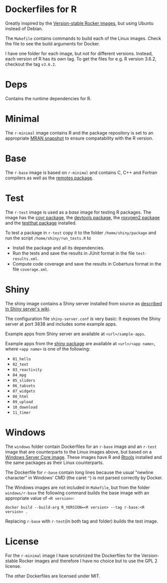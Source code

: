Dockerfiles for R
=================

Greatly inspired by the [Version-stable Rocker images](https://github.com/rocker-org/rocker-versioned), but using Ubuntu instead of Debian.

The `Makefile` contains commands to build each of the Linux images.
Check the file to see the build arguments for Docker.

I have one folder for each image, but not for different versions.
Instead, each version of R has its own tag.
To get the files for e.g. R version 3.6.2, checkout the tag `v3.6.2`.


# Deps

Contains the runtime dependencies for R.


# Minimal

The `r-minimal` image contains R and the package repository is set to an appropriate [MRAN snapshot](https://mran.microsoft.com/documents/rro/reproducibility#snapshot) to ensure compatability with the R version.


# Base

The `r-base` image is based on `r-minimal` and contains C, C++ and Fortran compilers as well as the [remotes package](https://cran.r-project.org/package=remotes).


# Test

The `r-test` image is used as a *base* image for testing R packages. 
The image has the [covr package](https://cran.r-project.org/package=covr), the [devtools package](https://cran.r-project.org/package=devtools), the [roxygen2 package](https://cran.r-project.org/package=roxygen2) and the [testthat package](https://cran.r-project.org/package=testthat) installed.

To test a package in `r-test` copy it to the folder `/home/shiny/package` and run the script `/home/shiny/run_tests.R` to

- Install the package and all its dependencies.
- Run the tests and save the results in JUnit format in the file `test-results.xml`.
- Compute code coverage and save the results in Cobertura format in the file `coverage.xml`.


# Shiny

The shiny image contains a Shiny server installed from source as [described in Shiny server's wiki](https://github.com/rstudio/shiny-server/wiki/Building-Shiny-Server-from-Source).

The configuration file `shiny-server.conf` is very basic:
It exposes the Shiny server at port 3838 and includes some example apps.

Example apps from Shiny server are available at `<url>/sample-apps`.

Example apps from the [shiny package](https://cran.r-project.org/package=shiny) are available at `<url>/<app name>`, where `<app name>` is one of the following: 
- `01_hello`
- `02_text`
- `03_reactivity`
- `04_mpg`
- `05_sliders`
- `06_tabsets`
- `07_widgets`
- `08_html`
- `09_upload`
- `10_download`
- `11_timer`


# Windows

The `windows` folder contain Dockerfiles for an `r-base` image and an `r-test` image that are counterparts to the Linux images above, but based on a [Windows Server Core image](https://hub.docker.com/_/microsoft-windows-servercore).
These images have R and [Rtools](https://cran.r-project.org/bin/windows/Rtools) installed and the same packages as their Linux counterparts.

The Dockerfile for `r-base` contain long lines because the usual "newline character" in Windows' CMD (the caret `^`) is not parsed correctly by Docker.

The Windows images are not included in `Makefile`, but from the folder `windows/r-base` the following command builds the base image with an appropriate value of `<R version>`:

```
docker build --build-arg R_VERSION=<R version> --tag r-base:<R version> .
```

Replacing `r-base` with `r-test`(in both tag and folder) builds the test image.


# License

For the `r-minimal` image I have scrutinized the Dockerfiles for the Version-stable Rocker images and therefore I have no choice but to use the GPL 2 license.

The other Dockerfiles are licensed under MIT.

